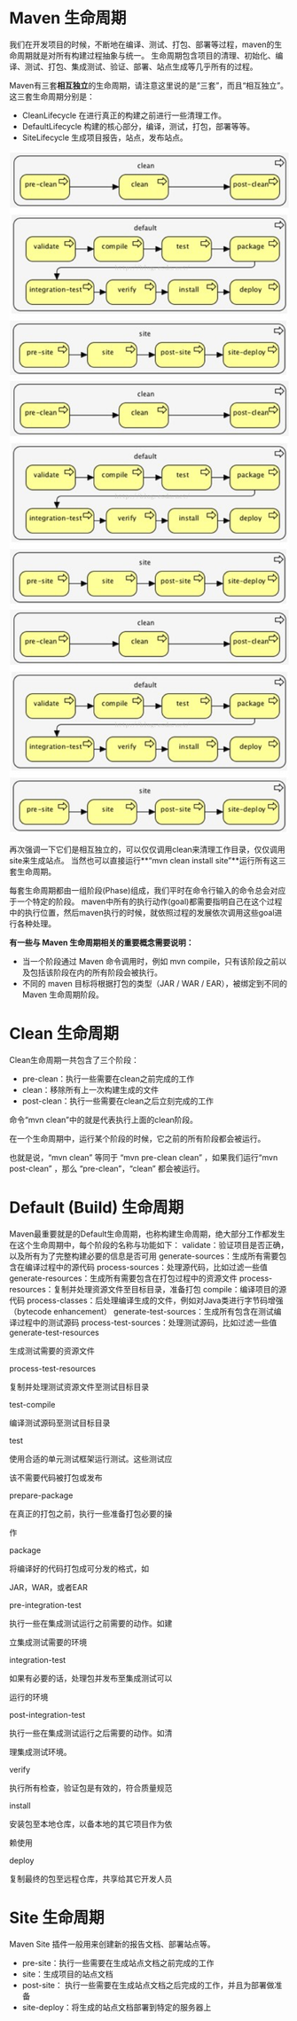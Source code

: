 # Maven 生命周期
我们在开发项目的时候，不断地在编译、测试、打包、部署等过程，maven的生命周期就是对所有构建过程抽象与统一。
生命周期包含项目的清理、初始化、编译、测试、打包、集成测试、验证、部署、站点生成等几乎所有的过程。

Maven有三套**相互独立**的生命周期，请注意这里说的是“三套”，而且“相互独立”。这三套生命周期分别是：
- CleanLifecycle 在进行真正的构建之前进行一些清理工作。
- DefaultLifecycle 构建的核心部分，编译，测试，打包，部署等等。
- SiteLifecycle 生成项目报告，站点，发布站点。

![clean](image/clean.png)
![default](image/default.png)
![site](image/site.png)

再次强调一下它们是相互独立的，可以仅仅调用clean来清理工作目录，仅仅调用site来生成站点。
当然也可以直接运行**“mvn clean install site”**运行所有这三套生命周期。

每套生命周期都由一组阶段(Phase)组成，我们平时在命令行输入的命令总会对应于一个特定的阶段。
maven中所有的执行动作(goal)都需要指明自己在这个过程中的执行位置，然后maven执行的时候，就依照过程的发展依次调用这些goal进行各种处理。

**有一些与 Maven 生命周期相关的重要概念需要说明：**
- 当一个阶段通过 Maven 命令调用时，例如 mvn compile，只有该阶段之前以及包括该阶段在内的所有阶段会被执行。
- 不同的 maven 目标将根据打包的类型（JAR / WAR / EAR），被绑定到不同的 Maven 生命周期阶段。

# Clean 生命周期
Clean生命周期一共包含了三个阶段：
- pre-clean：执行一些需要在clean之前完成的工作
- clean：移除所有上一次构建生成的文件
- post-clean：执行一些需要在clean之后立刻完成的工作

命令“mvn clean”中的就是代表执行上面的clean阶段。

在一个生命周期中，运行某个阶段的时候，它之前的所有阶段都会被运行。

也就是说，“mvn clean” 等同于 “mvn pre-clean clean” ，如果我们运行“mvn post-clean” ，那么 “pre-clean”，“clean” 都会被运行。

# Default (Build) 生命周期
Maven最重要就是的Default生命周期，也称构建生命周期，绝大部分工作都发生在这个生命周期中，每个阶段的名称与功能如下：
validate：验证项目是否正确，以及所有为了完整构建必要的信息是否可用
generate-sources：生成所有需要包含在编译过程中的源代码
process-sources：处理源代码，比如过滤一些值
generate-resources：生成所有需要包含在打包过程中的资源文件
process-resources：复制并处理资源文件至目标目录，准备打包
compile：编译项目的源代码
process-classes：后处理编译生成的文件，例如对Java类进行字节码增强（bytecode enhancement）
generate-test-sources：生成所有包含在测试编译过程中的测试源码
process-test-sources：处理测试源码，比如过滤一些值
generate-test-resources

生成测试需要的资源文件

process-test-resources

复制并处理测试资源文件至测试目标目录

test-compile

编译测试源码至测试目标目录

test

使用合适的单元测试框架运行测试。这些测试应

该不需要代码被打包或发布

prepare-package

在真正的打包之前，执行一些准备打包必要的操

作

package

将编译好的代码打包成可分发的格式，如

JAR，WAR，或者EAR

pre-integration-test

执行一些在集成测试运行之前需要的动作。如建

立集成测试需要的环境

integration-test

如果有必要的话，处理包并发布至集成测试可以

运行的环境

post-integration-test

执行一些在集成测试运行之后需要的动作。如清

理集成测试环境。

verify

执行所有检查，验证包是有效的，符合质量规范

install

安装包至本地仓库，以备本地的其它项目作为依

赖使用

deploy

复制最终的包至远程仓库，共享给其它开发人员

# Site 生命周期
Maven Site 插件一般用来创建新的报告文档、部署站点等。
- pre-site：执行一些需要在生成站点文档之前完成的工作
- site：生成项目的站点文档
- post-site： 执行一些需要在生成站点文档之后完成的工作，并且为部署做准备
- site-deploy：将生成的站点文档部署到特定的服务器上